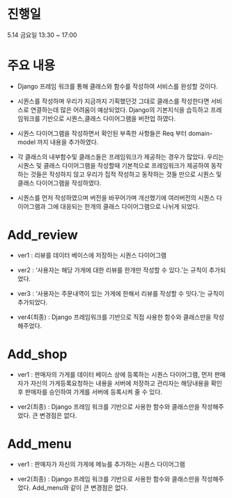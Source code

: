 # 진행일

5.14 금요일 13:30 ~ 17:00


# 주요 내용

- Django 프레임 워크를 통해 클래스와 함수를 작성하여 서비스를 완성할 것이다.

- 시퀀스를 작성하며 우리가 지금까지 기획했던것 그대로 클래스를 작성한다면 서비스로 연결하는데 많은 어려움이 예상되었다. Django의 기본지식을 습득하고 프레임워크를 기반으로  시퀀스,클래스 다이어그램을 버전업 하였다.

- 시퀀스 다이어그램을 작성하면서 확인된 부족한 사항들은 Req 부터 domain-model 까지 내용을 추가하였다. 

- 각 클래스의 내부함수및 클래스들은 프레임워크가 제공하는 경우가 많았다. 우리는 시퀀스 및 클래스 다이어그램을 작성할때 기본적으로 프레임워크가 제공하여 동작하는 것들은 작성하지 않고 우리가 집적 작성하고 동작하는 것들 만으로 시퀀스 및 클래스 다이어그램을 작성하였다.

- 시퀀스를 먼저 작성하였으며 버전을 바꾸어가며 개선했기에 여러버전의 시퀀스 다이어그램과 그에 대응되는 한개의 클래스 다이어그램으로 나뉘게 되었다.

# Add_review 

-  ver1 : 리뷰를 데이터 베이스에 저장하는 시퀀스 다이어그램

-  ver2 : ‘사용자는 해당 가게에 대한 리뷰를 한개만 작성할 수 있다.’는 규칙이 추가되었다.

-  ver3 : ‘사용자는 주문내역이 있는 가게에 한해서 리뷰를 작성할 수 잇다.’는 규칙이 추가되었다.


-  ver4(최종) : Django 프레임워크를 기반으로 직접 사용한 함수와 클래스만을 작성해주었다.

# Add_shop

-  ver1 : 판매자의 가게를 데이터 베이스 상에 등록하는 시퀀스 다이어그램, 먼저 판매자가 자신의 가게등록요청하는 내용을 서버에 저장하고 관리자는 해당내용을 확인 후 판매자를 승인하여 가게를 서버에 등록시켜 줄 수 있다.

-  ver2(최종) : Django 프레임 워크를 기반으로 사용한 함수와 클래스만을 작성해주었다. 큰 변경점은 없다.

# Add_menu

-  ver1 : 판매자가 자신의 가게에 메뉴를 추가하는 시퀀스 다이어그램 

-  ver2(최종) : Django 프레임 워크를 기반으로 사용한 함수와 클래스만을 작성해주었다. Add_menu와 같이 큰 변경점은 없다.

